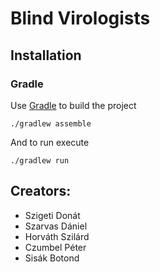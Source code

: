 # Blind Virologists
## Installation
### Gradle
Use [Gradle](https://gradle.org/) to build the project
```
./gradlew assemble
```
And to run execute
```
./gradlew run
```
## Creators:
* Szigeti Donát
* Szarvas Dániel
* Horváth Szilárd
* Czumbel Péter
* Sisák Botond